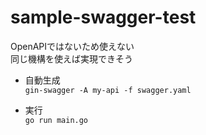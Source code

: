 # sample-swagger-test

OpenAPIではないため使えない  
同じ機構を使えば実現できそう  

* 自動生成  
`gin-swagger -A my-api -f swagger.yaml`

* 実行  
`go run main.go`
